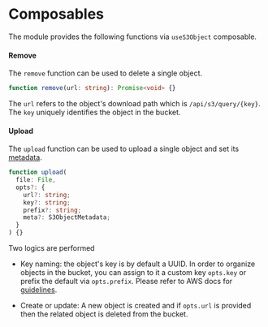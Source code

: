 # Composables

The module provides the following functions via `useS3Object` composable.

#### Remove

The `remove` function can be used to delete a single object.

```ts
function remove(url: string): Promise<void> {}
```

The `url` refers to the object's download path which is `/api/s3/query/{key}`. The `key` uniquely identifies the object in the bucket.

#### Upload

The `upload` function can be used to upload a single object and set its [metadata](https://docs.aws.amazon.com/AmazonS3/latest/userguide/UsingMetadata.html#UserMetadata).

```ts
function upload(
  file: File,
  opts?: {
    url?: string;
    key?: string;
    prefix?: string;
    meta?: S3ObjectMetadata;
  }
) {}
```

Two logics are performed

- Key naming: the object's key is by default a UUID. In order to organize objects in the bucket, you can assign to it a custom key `opts.key` or prefix the default via `opts.prefix`. Please refer to AWS docs for [guidelines](https://docs.aws.amazon.com/AmazonS3/latest/userguide/object-keys.html).

- Create or update: A new object is created and if `opts.url` is provided then the related object is deleted from the bucket.
